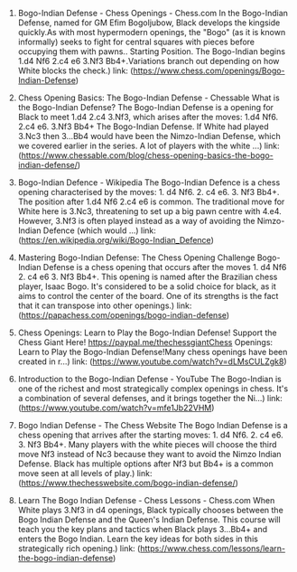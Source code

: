 ---
---
1. Bogo-Indian Defense - Chess Openings - Chess.com
In the Bogo-Indian Defense, named for GM Efim Bogoljubow, Black develops the kingside quickly.As with most hypermodern openings, the "Bogo" (as it is known informally) seeks to fight for central squares with pieces before occupying them with pawns.. Starting Position. The Bogo-Indian begins 1.d4 Nf6 2.c4 e6 3.Nf3 Bb4+.Variations branch out depending on how White blocks the check.)
link: (https://www.chess.com/openings/Bogo-Indian-Defense)


2. Chess Opening Basics: The Bogo-Indian Defense - Chessable
What is the Bogo-Indian Defense? The Bogo-Indian Defense is a opening for Black to meet 1.d4 2.c4 3.Nf3, which arises after the moves: 1.d4 Nf6. 2.c4 e6. 3.Nf3 Bb4+ The Bogo-Indian Defense. If White had played 3.Nc3 then 3…Bb4 would have been the Nimzo-Indian Defense, which we covered earlier in the series. A lot of players with the white ...)
link: (https://www.chessable.com/blog/chess-opening-basics-the-bogo-indian-defense/)


3. Bogo-Indian Defence - Wikipedia
The Bogo-Indian Defence is a chess opening characterised by the moves: 1. d4 Nf6. 2. c4 e6. 3. Nf3 Bb4+. The position after 1.d4 Nf6 2.c4 e6 is common. The traditional move for White here is 3.Nc3, threatening to set up a big pawn centre with 4.e4. However, 3.Nf3 is often played instead as a way of avoiding the Nimzo-Indian Defence (which would ...)
link: (https://en.wikipedia.org/wiki/Bogo-Indian_Defence)


4. Mastering Bogo-Indian Defense: The Chess Opening Challenge
Bogo-Indian Defense is a chess opening that occurs after the moves 1. d4 Nf6 2. c4 e6 3. Nf3 Bb4+. This opening is named after the Brazilian chess player, Isaac Bogo. It's considered to be a solid choice for black, as it aims to control the center of the board. One of its strengths is the fact that it can transpose into other openings.)
link: (https://papachess.com/openings/bogo-indian-defense)


5. Chess Openings: Learn to Play the Bogo-Indian Defense!
Support the Chess Giant Here! https://paypal.me/thechessgiantChess Openings: Learn to Play the Bogo-Indian Defense!Many chess openings have been created in r...)
link: (https://www.youtube.com/watch?v=dLMsCULZgk8)


6. Introduction to the Bogo-Indian Defense - YouTube
The Bogo-Indian is one of the richest and most strategically complex openings in chess. It's a combination of several defenses, and it brings together the Ni...)
link: (https://www.youtube.com/watch?v=mfe1Jb22VHM)


7. Bogo Indian Defense - The Chess Website
The Bogo Indian Defense is a chess opening that arrives after the starting moves: 1. d4 Nf6. 2. c4 e6. 3. Nf3 Bb4+. Many players with the white pieces will choose the third move Nf3 instead of Nc3 because they want to avoid the Nimzo Indian Defense. Black has multiple options after Nf3 but Bb4+ is a common move seen at all levels of play.)
link: (https://www.thechesswebsite.com/bogo-indian-defense/)


8. Learn The Bogo Indian Defense - Chess Lessons - Chess.com
When White plays 3.Nf3 in d4 openings, Black typically chooses between the Bogo Indian Defense and the Queen's Indian Defense. This course will teach you the key plans and tactics when Black plays 3...Bb4+ and enters the Bogo Indian. Learn the key ideas for both sides in this strategically rich opening.)
link: (https://www.chess.com/lessons/learn-the-bogo-indian-defense)


